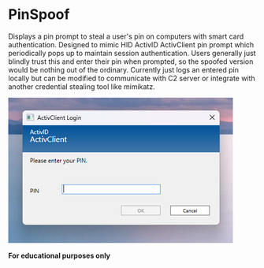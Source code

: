 # PinSpoof

Displays a pin prompt to steal a user's pin on computers with smart card authentication. Designed to mimic HID ActivID ActivClient pin prompt which periodically pops up to maintain session authentication. Users generally just blindly trust this and enter their pin when prompted, so the spoofed version would be nothing out of the ordinary. Currently just logs an entered pin locally but can be modified to communicate with C2 server or integrate with another credential stealing tool like mimikatz.

![](img/screenshot.png)

**For educational purposes only**
